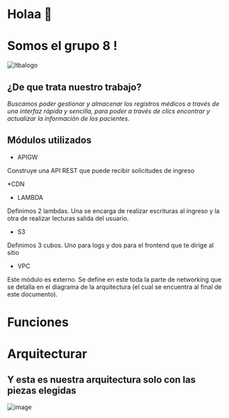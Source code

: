 # Holaa 👋
# Somos el grupo 8 !

![Itbalogo](https://github.com/Amparo1999/amparo1999/assets/116674796/cf4e4554-7b48-479c-b610-58ebedaf4f4c )




## ¿De que trata nuestro trabajo?

*Buscamos poder gestionar y almacenar los registros médicos a través de una interfaz rápida y sencilla, para poder a través de clics encontrar y actualizar la información de los pacientes*. 

## Módulos utilizados 

* APIGW 

Construye una API REST que puede recibir solicitudes de ingreso  

*CDN

* LAMBDA 

Definimos 2 lambdas. Una se encarga de realizar escrituras al ingreso y la otra de realizar lecturas salida del usuario. 

* S3 

Definimos 3 cubos. Uno para logs y dos para el frontend que te dirige al sitio 

* VPC 

Este módulo es externo. Se define en este toda la parte de networking que se detalla en el diagrama de la arquitectura (el cual se encuentra al final de este documento).



# Funciones 





# Arquitecturar     

## Y esta es nuestra arquitectura solo con las piezas elegidas 


![image](https://github.com/Amparo1999/amparo1999/assets/116674796/b2e2aaa7-3e22-4505-891a-e289513b1f02)




